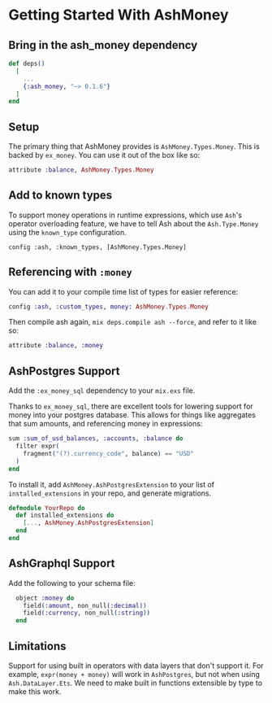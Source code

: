 # Getting Started With AshMoney

## Bring in the ash_money dependency

```elixir
def deps()
  [
    ...
    {:ash_money, "~> 0.1.6"}
  ]
end
```

## Setup

The primary thing that AshMoney provides is `AshMoney.Types.Money`. This is backed by `ex_money`. You can use it out of the box like so:

```elixir
attribute :balance, AshMoney.Types.Money
```

## Add to known types

To support money operations in runtime expressions, which use `Ash`'s operator overloading feature, we have to tell Ash about the `Ash.Type.Money` using the `known_type` configuration.

```
config :ash, :known_types, [AshMoney.Types.Money]
```

## Referencing with `:money`

You can add it to your compile time list of types for easier reference:

```elixir
config :ash, :custom_types, money: AshMoney.Types.Money
```

Then compile ash again, `mix deps.compile ash --force`, and refer to it like so:

```elixir
attribute :balance, :money
```

## AshPostgres Support

Add the `:ex_money_sql` dependency to your `mix.exs` file.

Thanks to `ex_money_sql`, there are excellent tools for lowering support for money into your postgres database. This allows for things like aggregates that sum amounts, and referencing money in expressions:

```elixir
sum :sum_of_usd_balances, :accounts, :balance do
  filter expr(
    fragment("(?).currency_code", balance) == "USD"
  )
end
```

To install it, add `AshMoney.AshPostgresExtension` to your list of `installed_extensions` in your repo, and generate migrations.

```elixir
defmodule YourRepo do
  def installed_extensions do
    [..., AshMoney.AshPostgresExtension]
  end
end
```

## AshGraphql Support

Add the following to your schema file:

```elixir
  object :money do
    field(:amount, non_null(:decimal))
    field(:currency, non_null(:string))
  end
```

## Limitations

Support for using built in operators with data layers that don't support it. For example, `expr(money + money)` will work in `AshPostgres`, but not when using `Ash.DataLayer.Ets`. 
We need to make built in functions extensible by type to make this work.